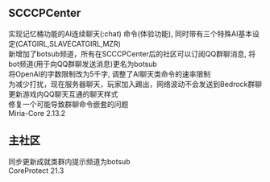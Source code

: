 ## SCCCPCenter
实现记忆桶功能的AI连续聊天(:chat) 命令(体验功能), 同时带有三个特殊AI基本设定(CATGIRL,SLAVECATGIRL,MZR)  
新增加了botsub频道，所有在SCCCPCenter后的社区可以订阅QQ群聊消息, 将bot频道(用于向QQ群聊发送消息)更名为botsub  
将OpenAI的字数限制改为5千字, 调整了AI聊天类命令的速率限制  
为减少打扰，现在服务器聊天，玩家加入踢出，网络波动不会发送到Bedrock群聊  
更新游戏内QQ聊天互通的聊天样式  
修复一个可能导致群聊命令嵌套的问题  
Miria-Core 2.13.2
## 主社区
同步更新成就类群内提示频道为botsub  
CoreProtect 21.3  
